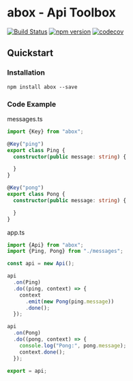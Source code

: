 # abox - Api Toolbox
[![Build Status](https://travis-ci.org/no0dles/abox.svg?branch=master)](https://travis-ci.org/no0dles/abox)
[![npm version](https://badge.fury.io/js/abox.svg)](https://badge.fury.io/js/abox)
[![codecov](https://codecov.io/gh/no0dles/abox/branch/master/graph/badge.svg)](https://codecov.io/gh/no0dles/abox)

## Quickstart

### Installation
```
npm install abox --save
```

### Code Example
messages.ts
```typescript
import {Key} from "abox";

@Key("ping")
export class Ping {
  constructor(public message: string) {

  }
}

@Key("pong")
export class Pong {
  constructor(public message: string) {

  }
}
```

app.ts
```typescript
import {Api} from "abox";
import {Ping, Pong} from "./messages";

const api = new Api();

api
  .on(Ping)
  .do((ping, context) => {
    context
      .emit(new Pong(ping.message))
      .done();
  });

api
  .on(Pong)
  .do((pong, context) => {
    console.log("Pong:", pong.message);
    context.done();
  });

export = api;
```
